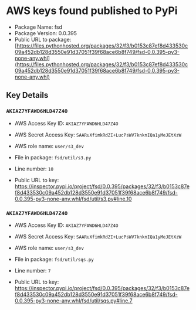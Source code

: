 # AWS keys found published to PyPi

* Package Name: fsd
* Package Version: 0.0.395
* Public URL to package: [https://files.pythonhosted.org/packages/32/f3/b0153c87ef8d433530c09a452db128d3550e91d37051f39f68ace6b8f749/fsd-0.0.395-py3-none-any.whl](https://files.pythonhosted.org/packages/32/f3/b0153c87ef8d433530c09a452db128d3550e91d37051f39f68ace6b8f749/fsd-0.0.395-py3-none-any.whl)

## Key Details

### `AKIAZ7YFAWD6HLD47Z4O`

* AWS Access Key ID: `AKIAZ7YFAWD6HLD47Z4O`
* AWS Secret Access Key: `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` 
* AWS role name: `user/s3_dev`
* File in package: `fsd/util/s3.py`
* Line number: `10`

* Public URL to key: https://inspector.pypi.io/project/fsd/0.0.395/packages/32/f3/b0153c87ef8d433530c09a452db128d3550e91d37051f39f68ace6b8f749/fsd-0.0.395-py3-none-any.whl/fsd/util/s3.py#line.10



### `AKIAZ7YFAWD6HLD47Z4O`

* AWS Access Key ID: `AKIAZ7YFAWD6HLD47Z4O`
* AWS Secret Access Key: `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` 
* AWS role name: `user/s3_dev`
* File in package: `fsd/util/sqs.py`
* Line number: `7`

* Public URL to key: https://inspector.pypi.io/project/fsd/0.0.395/packages/32/f3/b0153c87ef8d433530c09a452db128d3550e91d37051f39f68ace6b8f749/fsd-0.0.395-py3-none-any.whl/fsd/util/sqs.py#line.7


